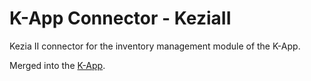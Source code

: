 # K-App Connector - KeziaII

Kezia II connector for the inventory management module of the K-App.

Merged into the [K-App](https://github.com/K-Fet/K-App/pull/387/files).
